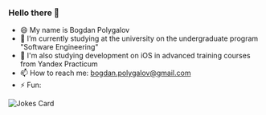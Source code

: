 ### Hello there 👋
- 😄 My name is Bogdan Polygalov
- 🌱 I’m currently studying at the university on the undergraduate program "Software Engineering"
- 📱 I'm also studying development on iOS in advanced training courses from Yandex Practicum
- 📫 How to reach me: bogdan.polygalov@gmail.com
- ⚡ Fun:

![Jokes Card](https://readme-jokes.vercel.app/api)

<!--
**miamib34ch/miamib34ch** is a ✨ _special_ ✨ repository because its `README.md` (this file) appears on your GitHub profile.
-->
